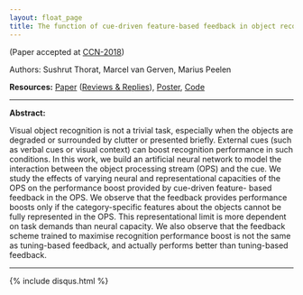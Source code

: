 ```yaml
---
layout: float_page
title: The function of cue-driven feature-based feedback in object recognition
---
```

(Paper accepted at [CCN-2018][ccn])

Authors: Sushrut Thorat, Marcel van Gerven, Marius Peelen

<b>Resources:</b> [Paper][ccn18] ([Reviews & Replies][ccn18-rev]), [Poster][poster], [Code][git_c]
<hr>

<b>Abstract:</b> 

Visual object recognition is not a trivial task, especially when the objects are degraded or surrounded by clutter or presented briefly. External cues (such as verbal cues or visual context) can boost recognition performance in such conditions. In this work, we build an artificial neural network to model the interaction between the object processing stream (OPS) and the cue. We study the effects of varying neural and representational capacities of the OPS on the performance boost provided by cue-driven feature- based feedback in the OPS. We observe that the feedback provides performance boosts only if the category-specific features about the objects cannot be fully represented in the OPS. This representational limit is more dependent on task demands than neural capacity. We also observe that the feedback scheme trained to maximise recognition performance boost is not the same as tuning-based feedback, and actually performs better than tuning-based feedback.

<hr>

[ccn]: https://ccneuro.org
[ccn18]: https://ccneuro.org/2018/proceedings/1044.pdf
[ccn18-rev]: http://sushrutthorat.com/assets/ccn18-reviews-response.pdf
[git_c]: https://github.com/novelmartis/cue-feedback-ccn18
[poster]: https://doi.org/10.6084/m9.figshare.7012316.v5

{% include  disqus.html %}
